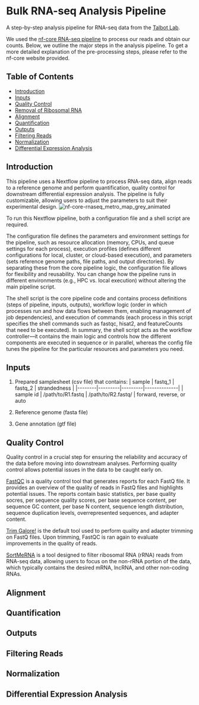 # Bulk RNA-seq Analysis Pipeline

A step-by-step analysis pipeline for RNA-seq data from the [Talbot Lab](https://www.jhimmylab.org/).

We used the [nf-core RNA-seq pipeline](https://nf-co.re/rnaseq/3.17.0/) to process our reads and obtain our counts. Below, we outline the major steps in the analysis pipeline. To get a more detailed explanation of the pre-processing steps, please refer to the nf-core website provided.

## Table of Contents
- [Introduction](#introduction)
- [Inputs](#inputs)
- [Quality Control](#quality-control)
- [Removal of Ribosomal RNA](#removal-of-ribosomal-rna)
- [Alignment](#alignment)
- [Quantification](#quantification)
- [Outputs](#outputs)
- [Filtering Reads](#filtering-reads)
- [Normalization](#normalization)
- [Differential Expression Analysis](#differential-expression-analysis)

## Introduction
This pipeline uses a Nextflow pipeline to process RNA-seq data, align reads to a reference genome and perform quantification, quality control for downstream differential expression analysis. The pipeline is fully customizable, allowing users to adjust the parameters to suit their experimental design.
![nf-core-rnaseq_metro_map_grey_animated](https://github.com/user-attachments/assets/2dc01173-eecb-4c69-b6a4-ca1a24981191)

To run this Nextflow pipeline, both a configuration file and a shell script are required. 

The configuration file defines the parameters and environment settings for the pipeline, such as resource allocation (memory, CPUs, and queue settings for each process), execution profiles (defines different configurations for local, cluster, or cloud-based execution), and parameters (sets reference genome paths, file paths, and output directories). By separating these from the core pipeline logic, the configuration file allows for flexibility and reusability. You can change how the pipeline runs in different environments (e.g., HPC vs. local execution) without altering the main pipeline script. 

The shell script is the core pipeline code and contains process definitions (steps of pipeline, inputs, outputs), workflow logic (order in which processes run and how data flows between them, enabling management of job dependencies), and execution of commands (each process in this script specifies the shell commands such as fastqc, hisat2, and featureCounts that need to be executed). In summary, the shell script acts as the workflow controller—it contains the main logic and controls how the different components are executed in sequence or in parallel, whereas the config file tunes the pipeline for the particular resources and parameters you need.

## Inputs
1. Prepared samplesheet (csv file) that contains:
| sample | fastq_1 | fastq_2 | strandedness |
|--------|---------|---------|--------------|
| sample id | /path/to/R1.fastq | /path/to/R2.fastq/ | forward, reverse, or auto

2. Reference genome (fasta file)
3. Gene annotation (gtf file)

## Quality Control 
Quality control in a crucial step for ensuring the reliability and accuracy of the data before moving into downstream analyses. Performing quality control allows potential issues in the data to be caught early on. 

[FastQC](https://www.bioinformatics.babraham.ac.uk/projects/fastqc/) is a quality control tool that generates reports for each FastQ file. It provides an overview of the quality of reads in FastQ files and highlights potential issues. The reports contain basic statistics, per base quality socres, per sequence quality scores, per base sequence content, per sequence GC content, per base N content, sequence length distribution, sequence duplication levels, overrepresented sequences, and adapter content. 

[Trim Galore!](https://www.bioinformatics.babraham.ac.uk/projects/trim_galore/) is the default tool used to perform quality and adapter trimming on FastQ files. Upon trimming, FastQC is ran again to evaluate improvements in the quality of reads.

[SortMeRNA](https://github.com/sortmerna/sortmerna) is a tool designed to filter ribosomal RNA (rRNA) reads from RNA-seq data, allowing users to focus on the non-rRNA portion of the data, which typically contains the desired mRNA, lncRNA, and other non-coding RNAs. 

## Alignment

## Quantification

## Outputs

## Filtering Reads 

## Normalization

## Differential Expression Analysis
